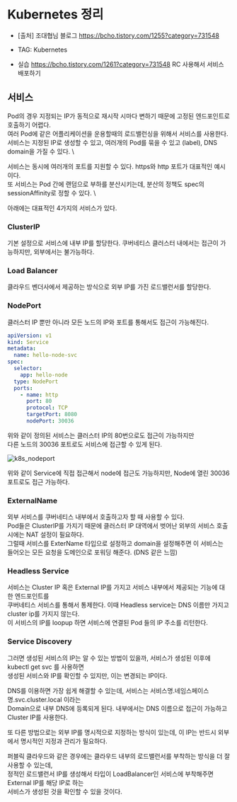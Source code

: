 # Kubernetes 정리

* [출처] 조대협님 블로그 <https://bcho.tistory.com/1255?category=731548>
* TAG: Kubernetes

* 실습 <https://bcho.tistory.com/1261?category=731548> RC 사용해서 서비스 배포하기

## 서비스

Pod의 경우 지정되는 IP가 동적으로 재시작 시마다 변하기 때문에 고정된 엔드포인트로 호출하기 어렵다. \
여러 Pod에 같은 어플리케이션을 운용할때의 로드밸런싱을 위해서 서비스를 사용한다. \
서비스는 지정된 IP로 생성할 수 있고, 여러개의 Pod를 묶을 수 있고 (label), DNS domain을 가질 수 있다. \

서비스는 동시에 여러개의 포트를 지원할 수 있다. https와 http 포트가 대표적인 예시이다. \
또 서비스는 Pod 간에 랜덤으로 부하를 분산시키는데, 분산의 정책도 spec의 sessionAffinity로 정할 수 있다. \

아래에는 대표적인 4가지의 서비스가 있다.

### ClusterIP

기본 설정으로 서비스에 내부 IP를 할당한다. 쿠버네티스 클러스터 내에서는 접근이 가능하지만, 외부에서는 불가능하다.

### Load Balancer

클라우드 벤더사에서 제공하는 방식으로 외부 IP를 가진 로드밸런서를 할당한다.

### NodePort

클러스터 IP 뿐만 아니라 모든 노드의 IP와 포트를 통해서도 접근이 가능해진다.

```yaml
apiVersion: v1
kind: Service
metadata:
  name: hello-node-svc
spec:
  selector:
    app: hello-node
  type: NodePort
  ports:
    - name: http
      port: 80
      protocol: TCP
      targetPort: 8080
      nodePort: 30036
```

위와 같이 정의된 서비스는 클러스터 IP의 80번으로도 접근이 가능하지만 \
다른 노드의 30036 포트로도 서비스에 접근할 수 있게 된다.

![k8s_nodeport](./k8s_nodeport)

위와 같이 Service에 직접 접근해서 node에 접근도 가능하지만, Node에 열린 30036 포트로도 접근 가능하다.

### ExternalName

외부 서비스를 쿠버네티스 내부에서 호출하고자 할 때 사용할 수 있다. \
Pod들은 ClusterIP를 가지기 때문에 클러스터 IP 대역에서 벗어난 외부의 서비스 호출시에는 NAT 설정이 필요하다. \
그럴때 서비스를 ExterName 타입으로 설정하고 domain을 설정해주면 이 서비스는 \
들어오는 모든 요청을 도메인으로 포워딩 해준다. (DNS 같은 느낌)

### Headless Service

서비스는 Cluster IP 혹은 External IP를 가지고 서비스 내부에서 제공되는 기능에 대한 엔드포인트를 \
쿠버네티스 서비스를 통해서 통제한다. 이때 Headless service는 DNS 이름만 가지고 cluster ip를 가지지 않는다. \
이 서비스의 IP를 loopup 하면 서비스에 연결된 Pod 들의 IP 주소를 리턴한다.

### Service Discovery

그러면 생성된 서비스의 IP는 알 수 있는 방법이 있을까, 서비스가 생성된 이후에 kubectl get svc 를 사용하면 \
생성된 서비스와 IP를 확인할 수 있지만, 이는 변경되는 IP이다.

DNS를 이용하면 가장 쉽게 해결할 수 있는데, 서비스는 서비스명.네임스페이스명.svc.cluster.local 이라는 \
Domain으로 내부 DNS에 등록되게 된다. 내부에서는 DNS 이름으로 접근이 가능하고 Cluster IP를 사용한다.

또 다른 방법으로는 외부 IP를 명시적으로 지정하는 방식이 있는데, 이 IP는 반드시 외부에서 명시적인 지정과 관리가 필요하다.

퍼블릭 클라우드와 같은 경우에는 클라우드 내부의 로드밸런서를 부착하는 방식을 더 잘 사용할 수 있는데, \
정적인 로드밸런서 IP를 생성해서 타입이 LoadBalancer인 서비스에 부착해주면 External IP를 해당 IP로 하는 \
서비스가 생성된 것을 확인할 수 있을 것이다.
